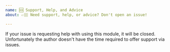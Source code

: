 ```yaml
---
name: 🆘 Support, Help, and Advice
about: 👉🏽 Need support, help, or advice? Don't open an issue!

---
```


If your issue is requesting help with using this module, it will be closed.
Unfortunately the author doesn't have the time required to offer support via
issues.

